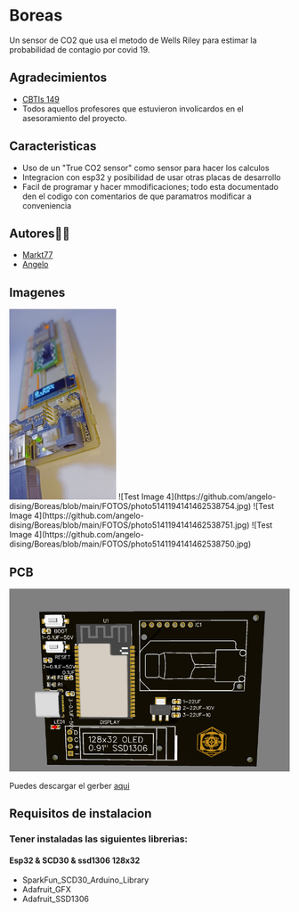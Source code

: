 
# Boreas
Un sensor de CO2 que usa el metodo de Wells Riley para estimar la probabilidad
de contagio por covid 19.



## Agradecimientos

 - [CBTIs 149](http://www.cbtis149.edu.mx/)
 - Todos aquellos profesores que estuvieron involicardos en el asesoramiento del proyecto.
 

## Caracteristicas

- Uso de un "True CO2 sensor" como sensor para hacer los calculos
- Integracion con esp32 y posibilidad de usar otras placas de desarrollo
- Facil de programar y hacer mmodificaciones; todo esta documentado den el codigo con comentarios de que paramatros modificar a conveniencia



## Autores🤖🤖

- [Markt77](https://github.com/Markt77)
- [Angelo](https://github.com/angelo-dising)



## Imagenes
<img src="https://github.com/angelo-dising/Boreas/blob/main/FOTOS/photo5141194141462538754.jpg" height="342"/>
![Test Image 4](https://github.com/angelo-dising/Boreas/blob/main/FOTOS/photo5141194141462538754.jpg)
![Test Image 4](https://github.com/angelo-dising/Boreas/blob/main/FOTOS/photo5141194141462538751.jpg)
![Test Image 4](https://github.com/angelo-dising/Boreas/blob/main/FOTOS/photo5141194141462538750.jpg)

## PCB

![Test Image 4](https://github.com/angelo-dising/Boreas/blob/main/FOTOS/PCB.png)

Puedes descargar el gerber [aqui](https://github.com/angelo-dising/Boreas/raw/main/PCB/BOREAS_PCB.zip)

## Requisitos de instalacion
### Tener instaladas las siguientes librerias:

#### Esp32 & SCD30 & ssd1306 128x32
- SparkFun_SCD30_Arduino_Library
- Adafruit_GFX
- Adafruit_SSD1306




